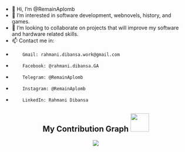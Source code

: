 - 👋 Hi, I’m @RemainAplomb
- 👀 I’m interested in software development, webnovels, history, and games.
- 💞️ I’m looking to collaborate on projects that will improve my software and hardware related skills.
- 📫 Contact me in:
-         Gmail: rahmani.dibansa.work@gmail.com
-         Facebook: @rahmani.dibansa.GA
-         Telegram: @RemainAplomb
-         Instagram: @RemainAplomb
-         LinkedIn: Rahmani Dibansa

<h2 align="center">
  My Contribution Graph <img src="https://media.giphy.com/media/xUA7aZeLE2e0P7Znz2/giphy.gif" width="50"><center>
</h2>
 
<p align="center">
  <img src = "https://github-readme-streak-stats.herokuapp.com/?user=RemainAplomb&show_icons=true&locale=en&layout=compact&theme=radical&line_height=0"><center>
</p>

<!---
RemainAplomb/RemainAplomb is a ✨ special ✨ repository because its `README.md` (this file) appears on your GitHub profile.
You can click the Preview link to take a look at your changes.
--->
